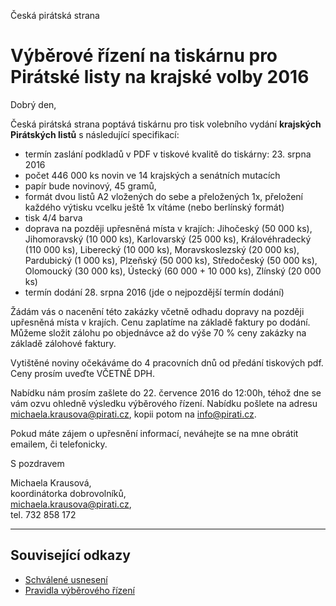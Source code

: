 Česká pirátská strana  

Výběrové řízení na tiskárnu pro Pirátské listy na krajské volby 2016
========================================

Dobrý den, 

Česká pirátská strana poptává tiskárnu pro tisk volebního vydání **krajských Pirátských listů** s následující specifikací:

* termín zaslání podkladů v PDF v tiskové kvalitě do tiskárny: 23. srpna 2016
* počet 446 000 ks novin ve 14 krajských a senátních mutacích
* papír bude novinový, 45 gramů, 
* formát dvou listů A2 vložených do sebe a přeložených 1x, přeložení každého výtisku vcelku ještě 1x vítáme (nebo berlínský formát)
* tisk 4/4 barva
* doprava na později upřesněná místa v krajích: Jihočeský (50 000 ks), Jihomoravský (10 000 ks), Karlovarský (25 000 ks), Královéhradecký (110 000 ks), Liberecký (10 000 ks), Moravskoslezský (20 000 ks), Pardubický (1 000 ks), Plzeňský (50 000 ks), Středočeský (50 000 ks), Olomoucký (30 000 ks), Ústecký (60 000 + 10 000 ks), Zlínský (20 000 ks)
* termín dodání 28. srpna 2016 (jde o nejpozdější termín dodání)

Žádám vás o nacenění této zakázky včetně odhadu dopravy na později upřesněná místa v krajích. Cenu zaplatíme na základě faktury po dodání. Můžeme složit zálohu po objednávce až do výše 70 % ceny zakázky na základě zálohové faktury.

Vytištěné noviny očekáváme do 4 pracovních dnů od předání tiskových pdf.
Ceny prosím uveďte VČETNĚ DPH.

Nabídku nám prosím zašlete do 22. července 2016 do 12:00h, téhož dne se vám ozvu ohledně výsledku výběrového řízení. Nabídku pošlete na adresu michaela.krausova@pirati.cz, kopii potom na info@pirati.cz.

Pokud máte zájem o upřesnění informací, neváhejte se na mne obrátit emailem, či telefonicky. 

S pozdravem

Michaela Krausová,  
koordinátorka dobrovolníků,  
<michaela.krausova@pirati.cz>,  
tel. 732 858 172

----

## Související odkazy

* [Schválené usnesení](https://forum.pirati.cz/republikovy-vybor-f248/rv-34-2016-zamer-krajskych-piratskych-listu-t34660.html#p467864) 
* [Pravidla výběrového řízení](pravidla.md)
